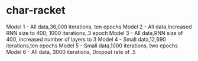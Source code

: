 # char-racket

Model 1 - All data,36,000 iterations, ten epochs
Model 2 - All data,Increased RNN size to 400; 1000 iterations,.3 epoch
Model 3 - All data,RNN size of 400, increased number of layers to 3
Model 4 - Small data,12,690 iterations,ten epochs
Model 5 - Small data,1000 iterations, two epochs
Model 6 - All data, 3000 iterations, Dropout rate of .5
